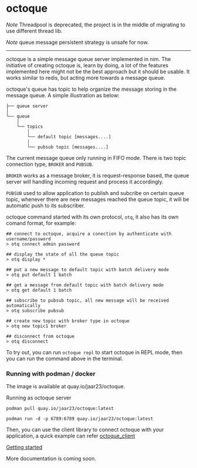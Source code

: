 # octoque

*Note* Threadpool is deprecated, the project is in the middle of migrating to use different thread lib.

*Note*  queue message persistent strategy is unsafe for now.

---

octoque is a simple message queue server implemented in nim. The initiative of creating octoque is, learn by doing, a lot of the features implemented here might not be the best approach but it should be usable. It works similar to redis, but acting more towards a message queue.

octoque's queue has topic to help organize the message storing in the message queue. A simple illustration as below:

```shell
├── queue server                                                                 
│   
└── queue
    │   
    └── topics
        │
        └── default topic [messages....]
        │
        └── pubsub topic [messages....]
```
The current message queue only running in FIFO mode. There is two topic connection type, `BROKER` and `PUBSUB`. 

`BROKER` works as a message broker, it is request-response based, the queue server will handling incoming request and process it accordingly. 

`PUBSUB` used to allow application to publish and subcribe on certain queue topic, whenever there are new messages reached the queue topic, it will be automatic push to its subscriber.

octoque command started with its own protocol, `otq`, it also has its own comand format, for example:

```shell
## connect to octoque, acquire a conection by authenticate with username/password
> otq connect admin password

## display the state of all the queue topic
> otq display *

## put a new message to default topic with batch delivery mode
> otq put default 1 batch

## get a message from default topic with batch delivery mode
> otq get default 1 batch

## subscribe to pubsub topic, all new message will be received automatically
> otq subscribe pubsub

## create new topic with broker type in octoque
> otq new topic1 broker

## disconnect from octoque
> otq disconnect
```

To try out, you can run `octoque repl` to start octoque in REPL mode, then you can run the command above in the terminal.

### Running with podman / docker

The image is available at quay.io/jaar23/octoque. 

Running as octoque server

```shell
podman pull quay.io/jaar23/octoque:latest

podman run -d -p 6789:6789 quay.io/jaar23/octoque:latest

```

Then, you can use the client library to connect octoque with your application, a quick example can refer [octoque_client](https://github.com/jaar23/octoque_client)

[Getting started](./doc/getting-started.md)

More documentation is coming soon.
